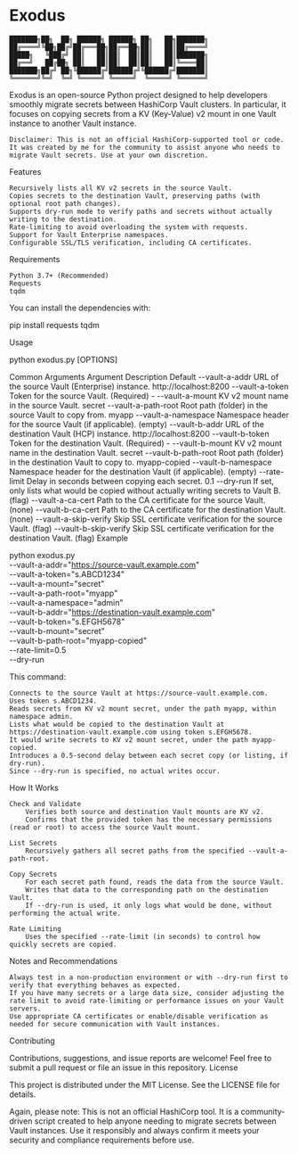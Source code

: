 # Exodus

```
███████╗██╗  ██╗ ██████╗ ██████╗ ██╗   ██╗███████╗
██╔════╝╚██╗██╔╝██╔═══██╗██╔══██╗██║   ██║██╔════╝
█████╗   ╚███╔╝ ██║   ██║██║  ██║██║   ██║███████╗
██╔══╝   ██╔██╗ ██║   ██║██║  ██║██║   ██║╚════██║
███████╗██╔╝ ██╗╚██████╔╝██████╔╝╚██████╔╝███████║
╚══════╝╚═╝  ╚═╝ ╚═════╝ ╚═════╝  ╚═════╝ ╚══════╝
```

Exodus is an open-source Python project designed to help developers smoothly migrate secrets between HashiCorp Vault clusters. In particular, it focuses on copying secrets from a KV (Key-Value) v2 mount in one Vault instance to another Vault instance.

    Disclaimer: This is not an official HashiCorp-supported tool or code. It was created by me for the community to assist anyone who needs to migrate Vault secrets. Use at your own discretion.

Features

    Recursively lists all KV v2 secrets in the source Vault.
    Copies secrets to the destination Vault, preserving paths (with optional root path changes).
    Supports dry-run mode to verify paths and secrets without actually writing to the destination.
    Rate-limiting to avoid overloading the system with requests.
    Support for Vault Enterprise namespaces.
    Configurable SSL/TLS verification, including CA certificates.

Requirements

    Python 3.7+ (Recommended)
    Requests
    tqdm

You can install the dependencies with:

pip install requests tqdm

Usage

python exodus.py [OPTIONS]

Common Arguments
Argument	Description	Default
--vault-a-addr	URL of the source Vault (Enterprise) instance.	http://localhost:8200
--vault-a-token	Token for the source Vault. (Required)	-
--vault-a-mount	KV v2 mount name in the source Vault.	secret
--vault-a-path-root	Root path (folder) in the source Vault to copy from.	myapp
--vault-a-namespace	Namespace header for the source Vault (if applicable).	(empty)
--vault-b-addr	URL of the destination Vault (HCP) instance.	http://localhost:8200
--vault-b-token	Token for the destination Vault. (Required)	-
--vault-b-mount	KV v2 mount name in the destination Vault.	secret
--vault-b-path-root	Root path (folder) in the destination Vault to copy to.	myapp-copied
--vault-b-namespace	Namespace header for the destination Vault (if applicable).	(empty)
--rate-limit	Delay in seconds between copying each secret.	0.1
--dry-run	If set, only lists what would be copied without actually writing secrets to Vault B.	(flag)
--vault-a-ca-cert	Path to the CA certificate for the source Vault.	(none)
--vault-b-ca-cert	Path to the CA certificate for the destination Vault.	(none)
--vault-a-skip-verify	Skip SSL certificate verification for the source Vault.	(flag)
--vault-b-skip-verify	Skip SSL certificate verification for the destination Vault.	(flag)
Example

python exodus.py \
  --vault-a-addr="https://source-vault.example.com" \
  --vault-a-token="s.ABCD1234" \
  --vault-a-mount="secret" \
  --vault-a-path-root="myapp" \
  --vault-a-namespace="admin" \
  --vault-b-addr="https://destination-vault.example.com" \
  --vault-b-token="s.EFGH5678" \
  --vault-b-mount="secret" \
  --vault-b-path-root="myapp-copied" \
  --rate-limit=0.5 \
  --dry-run

This command:

    Connects to the source Vault at https://source-vault.example.com.
    Uses token s.ABCD1234.
    Reads secrets from KV v2 mount secret, under the path myapp, within namespace admin.
    Lists what would be copied to the destination Vault at https://destination-vault.example.com using token s.EFGH5678.
    It would write secrets to KV v2 mount secret, under the path myapp-copied.
    Introduces a 0.5-second delay between each secret copy (or listing, if dry-run).
    Since --dry-run is specified, no actual writes occur.

How It Works

    Check and Validate
        Verifies both source and destination Vault mounts are KV v2.
        Confirms that the provided token has the necessary permissions (read or root) to access the source Vault mount.

    List Secrets
        Recursively gathers all secret paths from the specified --vault-a-path-root.

    Copy Secrets
        For each secret path found, reads the data from the source Vault.
        Writes that data to the corresponding path on the destination Vault.
        If --dry-run is used, it only logs what would be done, without performing the actual write.

    Rate Limiting
        Uses the specified --rate-limit (in seconds) to control how quickly secrets are copied.

Notes and Recommendations

    Always test in a non-production environment or with --dry-run first to verify that everything behaves as expected.
    If you have many secrets or a large data size, consider adjusting the rate limit to avoid rate-limiting or performance issues on your Vault servers.
    Use appropriate CA certificates or enable/disable verification as needed for secure communication with Vault instances.

Contributing

Contributions, suggestions, and issue reports are welcome! Feel free to submit a pull request or file an issue in this repository.
License

This project is distributed under the MIT License. See the LICENSE file for details.

Again, please note: This is not an official HashiCorp tool. It is a community-driven script created to help anyone needing to migrate secrets between Vault instances. Use it responsibly and always confirm it meets your security and compliance requirements before use.
